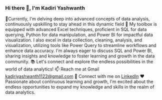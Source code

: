### Hi there 👋, I'm Kadiri Yashwanth


 🔭Currently, I'm delving deep into advanced concepts of data analysis, continuously upskilling to stay ahead in this dynamic field
 🧰 My toolbox is equipped with advanced Excel techniques, proficient in SQL for data querying, Python for data manipulation, and Power BI for impactful data visualization. I also excel in data collection, cleaning, analysis, and visualization, utilizing tools like Power Query to streamline workflows and enhance data accuracy.
  I'm always eager to discuss SQL and Power BI, sharing insights and knowledge to foster learning and growth in the data community.
  📚 Let's connect and explore the endless possibilities in the world of data analytics!
  📫 Reach me at Gmail kadiriyashwanth1122@gmail.com
  🔗 Connect with me on [LinkedIn](https://www.linkedin.com/public-profile/settings?lipi=urn%3Ali%3Apage%3Ad_flagship3_profile_self_edit_contact-info%3BjK%2BcXCkXS9WAgp9V5g0E4w%3D%3D)
  ❤️ Passionate about continuous learning and growth, I'm excited about the endless opportunities to expand my knowledge and skills in the realm of data analytics.
 
